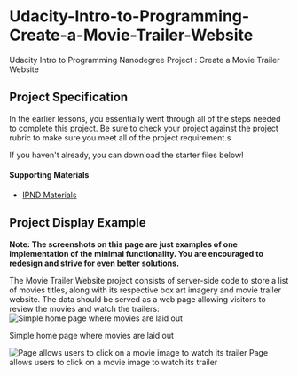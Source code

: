 # Udacity-Intro-to-Programming-Create-a-Movie-Trailer-Website
Udacity Intro to Programming Nanodegree Project : Create a Movie Trailer Website

## Project Specification
In the earlier lessons, you essentially went through all of the steps needed to complete this project. Be sure to check your project against the project rubric to make sure you meet all of the project requirement.s

If you haven't already, you can download the starter files below!

#### Supporting Materials
* [IPND Materials](https://d17h27t6h515a5.cloudfront.net/topher/2017/April/58ee5729_ipnd-materials/ipnd-materials.zip)

## Project Display Example
 **Note: The screenshots on this page are just examples of one implementation of the minimal functionality. You are encouraged to redesign and strive for even better solutions.**

The Movie Trailer Website project consists of server-side code to store a list of movies titles, along with its respective box art imagery and movie trailer website. The data should be served as a web page allowing visitors to review the movies and watch the trailers:
![Simple home page where movies are laid out
](https://d17h27t6h515a5.cloudfront.net/topher/2017/February/589b0c3b_sample-movie-website-1/sample-movie-website-1.png)

Simple home page where movies are laid out

![Page allows users to click on a movie image to watch its trailer](https://d17h27t6h515a5.cloudfront.net/topher/2017/February/589b0c56_sample-movie-website-2/sample-movie-website-2.png)
Page allows users to click on a movie image to watch its trailer
